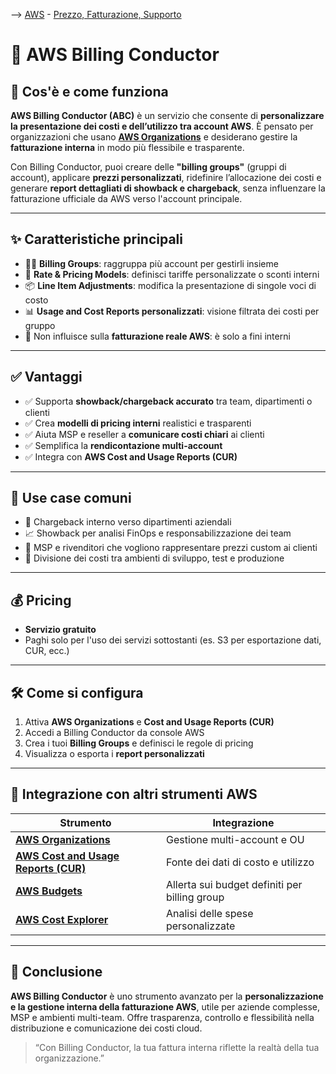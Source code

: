 --> [AWS](/00-Intro/AWS.md)  -  [Prezzo, Fatturazione, Supporto](/10-Prezzo-Fatturazione-Supporto/Prezzo-Fatturazione-Supporto.md)
# 🧾 AWS Billing Conductor

## 📘 Cos'è e come funziona

**AWS Billing Conductor (ABC)** è un servizio che consente di **personalizzare la presentazione dei costi e dell’utilizzo tra account AWS**. È pensato per organizzazioni che usano **[AWS Organizations](/09-Sicurezza-Compliance-Governance/Compliance-e-Governance/AWS-Organizations.md)** e desiderano gestire la **fatturazione interna** in modo più flessibile e trasparente.

Con Billing Conductor, puoi creare delle **"billing groups"** (gruppi di account), applicare **prezzi personalizzati**, ridefinire l’allocazione dei costi e generare **report dettagliati di showback e chargeback**, senza influenzare la fatturazione ufficiale da AWS verso l'account principale.

---

## ✨ Caratteristiche principali

- 🧑‍💼 **Billing Groups**: raggruppa più account per gestirli insieme
- 🧾 **Rate & Pricing Models**: definisci tariffe personalizzate o sconti interni
- 📦 **Line Item Adjustments**: modifica la presentazione di singole voci di costo
- 📊 **Usage and Cost Reports personalizzati**: visione filtrata dei costi per gruppo
- 🔐 Non influisce sulla **fatturazione reale AWS**: è solo a fini interni

---

## ✅ Vantaggi

- ✅ Supporta **showback/chargeback accurato** tra team, dipartimenti o clienti
- ✅ Crea **modelli di pricing interni** realistici e trasparenti
- ✅ Aiuta MSP e reseller a **comunicare costi chiari** ai clienti
- ✅ Semplifica la **rendicontazione multi-account**
- ✅ Integra con **AWS Cost and Usage Reports (CUR)**

---

## 🚀 Use case comuni

- 🧮 Chargeback interno verso dipartimenti aziendali
- 📈 Showback per analisi FinOps e responsabilizzazione dei team
- 🧾 MSP e rivenditori che vogliono rappresentare prezzi custom ai clienti
- 🧩 Divisione dei costi tra ambienti di sviluppo, test e produzione

---

## 💰 Pricing

- **Servizio gratuito**
- Paghi solo per l'uso dei servizi sottostanti (es. S3 per esportazione dati, CUR, ecc.)

---

## 🛠️ Come si configura

1. Attiva **AWS Organizations** e **Cost and Usage Reports (CUR)**
2. Accedi a Billing Conductor da console AWS
3. Crea i tuoi **Billing Groups** e definisci le regole di pricing
4. Visualizza o esporta i **report personalizzati**

---

## 🔄 Integrazione con altri strumenti AWS

| Strumento                    | Integrazione |
|-----------------------------|--------------|
| **[AWS Organizations](/09-Sicurezza-Compliance-Governance/Compliance-e-Governance/AWS-Organizations.md)**       | Gestione multi-account e OU                    |
| **[AWS Cost and Usage Reports (CUR)](/10-Prezzo-Fatturazione-Supporto/AWS-Cost-and-Usage-Reports.md)** | Fonte dei dati di costo e utilizzo           |
| **[AWS Budgets](/10-Prezzo-Fatturazione-Supporto/AWS-Budgets.md)**             | Allerta sui budget definiti per billing group |
| **[AWS Cost Explorer](/10-Prezzo-Fatturazione-Supporto/AWS-Cost-Explorer.md)**       | Analisi delle spese personalizzate             |

---

## 📌 Conclusione

**AWS Billing Conductor** è uno strumento avanzato per la **personalizzazione e la gestione interna della fatturazione AWS**, utile per aziende complesse, MSP e ambienti multi-team. Offre trasparenza, controllo e flessibilità nella distribuzione e comunicazione dei costi cloud.

> “Con Billing Conductor, la tua fattura interna riflette la realtà della tua organizzazione.”

